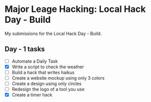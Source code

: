 # Major Leage Hacking: Local Hack Day - Build

My submissions for the Local Hack Day - Build.

## Day - 1 tasks

- [ ] Automate a Daily Task
- [x] Write a script to check the weather
- [ ] Build a hack that writes haikus
- [ ] Create a website mockup using only 3 colors
- [ ] Create a design using only circles
- [ ] Redesign the logo of a tool you use
- [x] Create a timer hack
